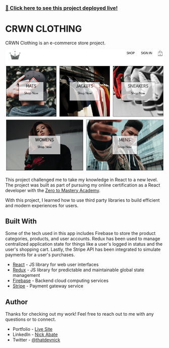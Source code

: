 ### [🔗 Click here to see this project deployed live!](https://nick-abate-ecommerce-app.netlify.app/)

# CRWN CLOTHING

CRWN Clothing is an e-commerce store project.

![Demo screenshot](./crwn-clothing.png)

This project challenged me to take my knowledge in React to a new level. The project was built as part of pursuing my online certification as a React developer with the [Zero to Mastery Academy](https://zerotomastery.io/).

With this project, I learned how to use third party libraries to build efficient and modern experiences for users.

## Built With

Some of the tech used in this app includes Firebase to store the product categories, products, and user accounts. Redux has been used to manage centralized application state for things like a user's logged in status and the user's shopping cart. Lastly, the Stripe API has been integrated to simulate payments for a user's purchases.

- [React](https://reactjs.org/) - JS library for web user interfaces
- [Redux](https://redux.js.org/) - JS library for predictable and maintainable global state management
- [Firebase](https://firebase.google.com/) - Backend cloud computing services
- [Stripe](https://docs.stripe.com/) - Payment gateway service 

## Author

Thanks for checking out my work! Feel free to reach out to me with any questions or to connect.

- Portfolio - [Live Site](https://nickabate.dev/)
- LinkedIn - [Nick Abate](https://www.linkedin.com/in/nick-abate/)
- Twitter - [@thatdevnick](https://twitter.com/thatdevnick)
